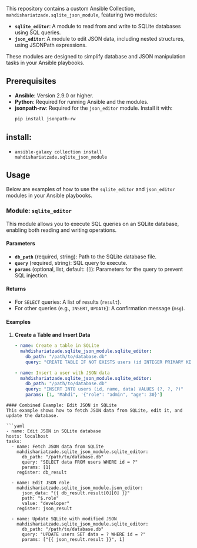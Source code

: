This repository contains a custom Ansible Collection, `mahdishariatzade.sqlite_json_module`, featuring two modules:
- **`sqlite_editor`**: A module to read from and write to SQLite databases using SQL queries.
- **`json_editor`**: A module to edit JSON data, including nested structures, using JSONPath expressions.

These modules are designed to simplify database and JSON manipulation tasks in your Ansible playbooks.

## Prerequisites
- **Ansible**: Version 2.9.0 or higher.
- **Python**: Required for running Ansible and the modules.
- **jsonpath-rw**: Required for the `json_editor` module. Install it with:
  ```bash
  pip install jsonpath-rw
  ```
## install:
- ```
  ansible-galaxy collection install mahdishariatzade.sqlite_json_module
  ```


## Usage

Below are examples of how to use the `sqlite_editor` and `json_editor` modules in your Ansible playbooks.

### Module: `sqlite_editor`
This module allows you to execute SQL queries on an SQLite database, enabling both reading and writing operations.

#### Parameters
- **`db_path`** (required, string): Path to the SQLite database file.
- **`query`** (required, string): SQL query to execute.
- **`params`** (optional, list, default: `[]`): Parameters for the query to prevent SQL injection.

#### Returns
- For `SELECT` queries: A list of results (`result`).
- For other queries (e.g., `INSERT`, `UPDATE`): A confirmation message (`msg`).

#### Examples
1. **Create a Table and Insert Data**
   ```yaml
   - name: Create a table in SQLite
     mahdishariatzade.sqlite_json_module.sqlite_editor:
       db_path: "/path/to/database.db"
       query: "CREATE TABLE IF NOT EXISTS users (id INTEGER PRIMARY KEY, name TEXT, data TEXT)"

   - name: Insert a user with JSON data
     mahdishariatzade.sqlite_json_module.sqlite_editor:
       db_path: "/path/to/database.db"
       query: "INSERT INTO users (id, name, data) VALUES (?, ?, ?)"
       params: [1, "Mahdi", '{"role": "admin", "age": 30}']
  ```
#### Combined Example: Edit JSON in SQLite
This example shows how to fetch JSON data from SQLite, edit it, and update the database.

```yaml
- name: Edit JSON in SQLite database
  hosts: localhost
  tasks:
    - name: Fetch JSON data from SQLite
      mahdishariatzade.sqlite_json_module.sqlite_editor:
        db_path: "/path/to/database.db"
        query: "SELECT data FROM users WHERE id = ?"
        params: [1]
      register: db_result

    - name: Edit JSON role
      mahdishariatzade.sqlite_json_module.json_editor:
        json_data: "{{ db_result.result[0][0] }}"
        path: "$.role"
        value: "developer"
      register: json_result

    - name: Update SQLite with modified JSON
      mahdishariatzade.sqlite_json_module.sqlite_editor:
        db_path: "/path/to/database.db"
        query: "UPDATE users SET data = ? WHERE id = ?"
        params: ["{{ json_result.result }}", 1]
```